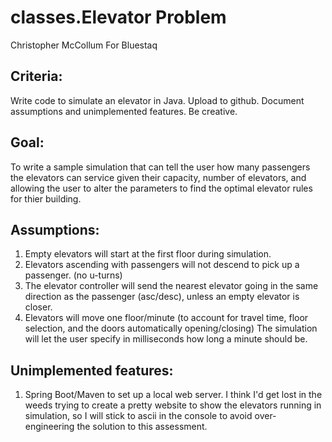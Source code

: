 # classes.Elevator Problem
Christopher McCollum
For Bluestaq

## Criteria:
Write code to simulate an elevator in Java. 
Upload to github. 
Document assumptions and unimplemented features.
Be creative.

## Goal:
To write a sample simulation that can tell the user how many passengers
the elevators can service given their capacity, number of elevators, and
allowing the user to alter the parameters to find the optimal elevator
rules for thier building.

## Assumptions:
1. Empty elevators will start at the first floor during simulation.
2. Elevators ascending with passengers will not descend to 
   pick up a passenger. (no u-turns)
3. The elevator controller will send the nearest elevator going in the same
   direction as the passenger (asc/desc), unless an empty elevator is closer.
4. Elevators will move one floor/minute (to account for travel time, floor selection, and
   the doors automatically opening/closing) The simulation will let the user specify in
   milliseconds how long a minute should be.

## Unimplemented features:
1. Spring Boot/Maven to set up a local web server. I think I'd get lost in the weeds trying
   to create a pretty website to show the elevators running in simulation, so I will stick
   to ascii in the console to avoid over-engineering the solution to this assessment.